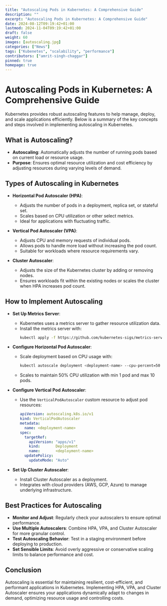 ```yaml
---
title: "Autoscaling Pods in Kubernetes: A Comprehensive Guide"
description: ""
excerpt: "Autoscaling Pods in Kubernetes: A Comprehensive Guide"
date: 2024-08-12T09:19:42+01:00
lastmod: 2024-11-04T09:19:42+01:00
draft: false
weight: 60
images: [autoscaling.jpg]
categories: ["News"]
tags: ["Kubenetes", "scalability", "performance"]
contributors: ["amrit-singh-chaggar"]
pinned: true
homepage: true
---
```


# Autoscaling Pods in Kubernetes: A Comprehensive Guide

Kubernetes provides robust autoscaling features to help manage, deploy, and scale applications efficiently. Below is a summary of the key concepts and steps involved in implementing autoscaling in Kubernetes.

## What is Autoscaling?

- **Autoscaling**: Automatically adjusts the number of running pods based on current load or resource usage.
- **Purpose**: Ensures optimal resource utilization and cost efficiency by adjusting resources during varying levels of demand.

## Types of Autoscaling in Kubernetes

- **Horizontal Pod Autoscaler (HPA)**:
  - Adjusts the number of pods in a deployment, replica set, or stateful set.
  - Scales based on CPU utilization or other select metrics.
  - Ideal for applications with fluctuating traffic.

- **Vertical Pod Autoscaler (VPA)**:
  - Adjusts CPU and memory requests of individual pods.
  - Allows pods to handle more load without increasing the pod count.
  - Suitable for workloads where resource requirements vary.

- **Cluster Autoscaler**:
  - Adjusts the size of the Kubernetes cluster by adding or removing nodes.
  - Ensures workloads fit within the existing nodes or scales the cluster when HPA increases pod count.

## How to Implement Autoscaling

- **Set Up Metrics Server**:
  - Kubernetes uses a metrics server to gather resource utilization data.
  - Install the metrics server with:
    ```bash
    kubectl apply -f https://github.com/kubernetes-sigs/metrics-server/releases/latest/download/components.yaml
    ```

- **Configure Horizontal Pod Autoscaler**:
  - Scale deployment based on CPU usage with:
    ```bash
    kubectl autoscale deployment <deployment-name> --cpu-percent=50 --min=1 --max=10
    ```
  - Scales to maintain 50% CPU utilization with min 1 pod and max 10 pods.

- **Configure Vertical Pod Autoscaler**:
  - Use the `VerticalPodAutoscaler` custom resource to adjust pod resources:
    ```yaml
    apiVersion: autoscaling.k8s.io/v1
    kind: VerticalPodAutoscaler
    metadata:
      name: <deployment-name>
    spec:
      targetRef:
        apiVersion: "apps/v1"
        kind:       Deployment
        name:       <deployment-name>
      updatePolicy:
        updateMode: "Auto"
    ```

- **Set Up Cluster Autoscaler**:
  - Install Cluster Autoscaler as a deployment.
  - Integrates with cloud providers (AWS, GCP, Azure) to manage underlying infrastructure.

## Best Practices for Autoscaling

- **Monitor and Adjust**: Regularly check your autoscalers to ensure optimal performance.
- **Use Multiple Autoscalers**: Combine HPA, VPA, and Cluster Autoscaler for more granular control.
- **Test Autoscaling Behavior**: Test in a staging environment before deploying to production.
- **Set Sensible Limits**: Avoid overly aggressive or conservative scaling limits to balance performance and cost.

## Conclusion

Autoscaling is essential for maintaining resilient, cost-efficient, and performant applications in Kubernetes. Implementing HPA, VPA, and Cluster Autoscaler ensures your applications dynamically adapt to changes in demand, optimizing resource usage and controlling costs.
